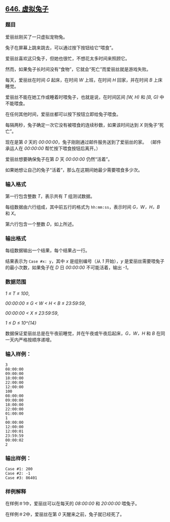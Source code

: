 ## [646. 虚拟兔子](https://www.acwing.com/problem/content/648/)

### 题目

爱丽丝刚买了一只虚拟宠物兔。

兔子在屏幕上跳来跳去，可以通过按下按钮给它“喂食”。

爱丽丝喜欢这只兔子，但她也很忙，不想花太多时间来照顾它。

然而，如果兔子长时间没有“食物”，它就会“死亡”而爱丽丝就是游戏失败。

每天，爱丽丝在时间 *G* 起床，在时间 *W* 上班，在时间 *H* 回家，并在时间 *B* 上床睡觉。

爱丽丝不能在她工作或睡着时喂兔子，也就是说，在时间区间 *[W, H)* 和 *[B, G)* 中不能喂食。

在任何其他时间，爱丽丝都可以按下按钮立即给兔子喂食。

每隔两秒，兔子确定一次它没有被喂食的连续秒数，如果该时间达到 *X* 则兔子“死亡”。

现在是第 *0* 天的 *00:00:00*，兔子刚刚通过邮件服务送到了爱丽丝的家。 （邮件承运人在 *00:00:00* 帮忙按下喂食按钮后离开。）

爱丽丝想要确保兔子在第 *D* 天 *00:00:00* 仍然“活着”。

如果她想让自己的兔子“活着”，那么在这期间她最少需要喂食多少次。

### 输入格式

第一行包含整数 *T*，表示共有 *T* 组测试数据。

每组数据由六行组成，其中前五行的格式为 `hh:mm:ss`，表示时间 *G，W，H，B* 和 *X*。

第六行包含一个整数 *D*，如上所述。

### 输出格式

每组数据输出一个结果，每个结果占一行。

结果表示为 `Case #x: y`，其中 *x* 是组别编号（从 *1* 开始），*y* 是爱丽丝需要喂兔子的最小次数，如果兔子在 *D* 日 *00:00:00* 不可能活着，输出 *-1*。

### 数据范围

*1 ≤ T ≤ 100*,

*00:00:00 ≤ G < W < H < B ≤ 23:59:59*,

*00:00:00 < X ≤ 23:59:59*,

*1 ≤ D ≤ 10^{14}*

数据保证爱丽丝总是在午夜前睡觉，并在午夜或午夜后起床，*G，W，H* 和 *B* 在同一天内严格按顺序递增。

### 输入样例：

```
3
08:00:00
09:00:00
18:00:00
22:00:00
12:00:00
100
08:00:00
09:00:00
18:00:00
22:00:00
01:00:00
1
00:00:00
12:00:00
12:00:01
23:59:59
00:00:02
2
```

### 输出样例：

```
Case #1: 200
Case #2: -1
Case #3: 86401
```

### 样例解释

在样例＃1中，爱丽丝可以在每天的 *08:00:00* 和 *20:00:00* 喂兔子。

在样例＃2中，爱丽丝在第 *0* 天醒来之前，兔子就已经死了。
